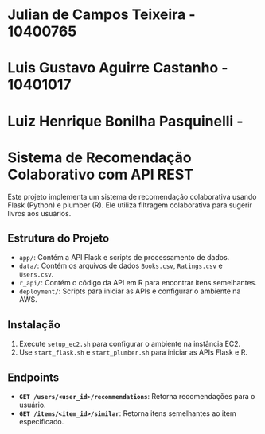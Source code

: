 # Julian de Campos Teixeira - 10400765
# Luis Gustavo Aguirre Castanho - 10401017
# Luiz Henrique Bonilha Pasquinelli - 

# Sistema de Recomendação Colaborativo com API REST

Este projeto implementa um sistema de recomendação colaborativa usando Flask (Python) e plumber (R). Ele utiliza filtragem colaborativa para sugerir livros aos usuários.

## Estrutura do Projeto
- `app/`: Contém a API Flask e scripts de processamento de dados.
- `data/`: Contém os arquivos de dados `Books.csv`, `Ratings.csv` e `Users.csv`.
- `r_api/`: Contém o código da API em R para encontrar itens semelhantes.
- `deployment/`: Scripts para iniciar as APIs e configurar o ambiente na AWS.

## Instalação
1. Execute `setup_ec2.sh` para configurar o ambiente na instância EC2.
2. Use `start_flask.sh` e `start_plumber.sh` para iniciar as APIs Flask e R.

## Endpoints
- **`GET /users/<user_id>/recommendations`**: Retorna recomendações para o usuário.
- **`GET /items/<item_id>/similar`**: Retorna itens semelhantes ao item especificado.

